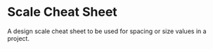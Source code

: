 # Scale Cheat Sheet

A design scale cheat sheet to be used for spacing or size values in a project.

